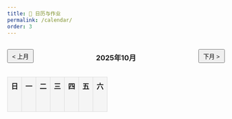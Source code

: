 ```yaml
---
title: 📅 日历与作业
permalink: /calendar/
order: 3
---
```


<style>
.calendar-container {
  max-width: 800px;
  margin: auto;
}
.calendar-header {
  display: flex;
  justify-content: space-between;
  align-items: center;
  margin-bottom: 1rem;
}
.calendar-header button {
  padding: 0.3rem 0.6rem;
  cursor: pointer;
}
.calendar {
  width: 100%;
  border-collapse: collapse;
  text-align: center;
}
.calendar th, .calendar td {
  border: 1px solid #ddd;
  padding: 8px;
  vertical-align: top;
  height: 80px;
}
.calendar th {
  background-color: #f5f5f5;
}
.today {
  background-color: #ffeb3b;
}
.event {
  display: block;
  margin-top: 0.3rem;
  font-size: 0.85rem;
  border-radius: 4px;
  padding: 2px 4px;
}
.event.homework { background-color: #f28b82; color: #fff; }
.event.test { background-color: #fbbc04; color: #fff; }
.event.activity { background-color: #34a853; color: #fff; }
</style>

<div class="calendar-container">
  <div class="calendar-header">
    <button id="prevMonth">&lt; 上月</button>
    <h3 id="monthTitle">2025年10月</h3>
    <button id="nextMonth">下月 &gt;</button>
  </div>
  <table class="calendar">
    <thead>
      <tr>
        <th>日</th><th>一</th><th>二</th><th>三</th><th>四</th><th>五</th><th>六</th>
      </tr>
    </thead>
    <tbody id="calendarBody">
    </tbody>
  </table>
</div>

<script>
const calendarData = {{ site.data.calendar | jsonify }};
let year = 2025;
let month = 10;

function renderCalendar() {
  const firstDay = new Date(year, month - 1, 1).getDay();
  const lastDay = new Date(year, month, 0).getDate();
  const tbody = document.getElementById("calendarBody");
  tbody.innerHTML = "";
  let dayCounter = 1;
  
  for (let week = 0; week < 6; week++) {
    const tr = document.createElement("tr");
    for (let d = 0; d < 7; d++) {
      const td = document.createElement("td");
      if ((week === 0 && d < firstDay) || dayCounter > lastDay) {
        td.innerHTML = "";
      } else {
        const dateStr = `${year}-${String(month).padStart(2,"0")}-${String(dayCounter).padStart(2,"0")}`;
        td.innerHTML = `<strong>${dayCounter}</strong>`;
        const events = calendarData.filter(e => e.date === dateStr);
        events.forEach(ev => {
          const span = document.createElement("span");
          span.className = "event " + (ev.type || "");
          span.textContent = ev.event;
          td.appendChild(span);
        });
        const today = new Date();
        if (today.getFullYear() === year && today.getMonth()+1 === month && today.getDate() === dayCounter) {
          td.classList.add("today");
        }
        dayCounter++;
      }
      tr.appendChild(td);
    }
    tbody.appendChild(tr);
  }
  document.getElementById("monthTitle").textContent = `${year}年${month}月`;
}

document.getElementById("prevMonth").addEventListener("click", ()=>{
  month--;
  if(month < 1){ month=12; year--; }
  renderCalendar();
});
document.getElementById("nextMonth").addEventListener("click", ()=>{
  month++;
  if(month > 12){ month=1; year++; }
  renderCalendar();
});

renderCalendar();
</script>
